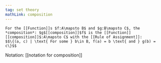 ```yaml
---
tag: set theory
mathLink: composition
---
```

```ad-def
For the [[Function]]s $f:A\mapsto B$ and $g:B\mapsto C$, the *composition*: $g$[[composition]]$f$ is the [[Function]] [[composition]]$:A\mapsto C$ with the [[Rule of Assignment]]:
$$\{(a, c) | \text{ For some } b\in B, f(a) = b \text{ and } g(b) = c\}$$
```

Notation: [[notation for composition]]
